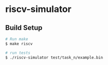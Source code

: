 # riscv-simulator

## Build Setup

```bash
# Run make
$ make riscv

# run tests
$ ./riscv-simulator test/task_n/example.bin
```